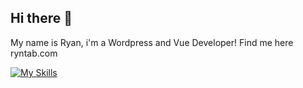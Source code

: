 ## Hi there 👋

My name is Ryan, i'm a Wordpress and Vue Developer! Find me here ryntab.com

[![My Skills](https://skillicons.dev/icons?i=nuxtjs,vue,windicss,tailwind,php,nodejs,postgres,firebase,unreal,aws&theme=dark)](https://skillicons.dev)
